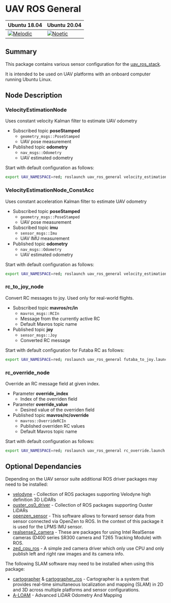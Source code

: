 # UAV ROS General

| Ubuntu 18.04  | Ubuntu 20.04|
|---------------------------------------------------------------------------------------------------------------------------------|--------------------------------------------------------------------------------------------------------------------------------|
 [![Melodic](https://github.com/lmark1/uav_ros_general/workflows/Melodic/badge.svg)](https://github.com/lmark1/uav_ros_general/actions) | [![Noetic](https://github.com/lmark1/uav_ros_general/workflows/Noetic/badge.svg)](https://github.com/lmark1/uav_ros_general/actions) |

## Summary

This package contains various sensor configuration for the [uav_ros_stack](https://github.com/lmark1/uav_ros_stack).  

It is intended to be used on UAV platforms with an onboard computer running Ubuntu Linux.

## Node Description

### **VelocityEstimationNode**
Uses constant velocity Kalman filter to estimate UAV odometry  
* Subscribed topic **poseStamped**
  * ```geometry_msgs::PoseStamped```
  * UAV pose measurement
* Published topic **odometry**
  * ```nav_msgs::Odometry```
  * UAV estimated odometry

Start with default configuration as follows:
```bash
export UAV_NAMESPACE=red; roslaunch uav_ros_general velocity_estimation.launch
```
### **VelocityEstimationNode_ConstAcc**
Uses constant acceleration Kalman filter to estimate UAV odometry  
* Subscribed topic **poseStamped**
  * ```geometry_msgs::PoseStamped```
  * UAV pose measurement
* Subscribed topic **imu**
  * ```sensor_msgs::Imu```
  * UAV IMU measurement
* Published topic **odometry**
  * ```nav_msgs::Odometry```
  * UAV estimated odometry

Start with default configuration as follows:
```bash
export UAV_NAMESPACE=red; roslaunch uav_ros_general velocity_estimation_acc.launch
```

### **rc_to_joy_node**
Convert RC messages to joy. Used only for real-world flights.
* Subscribed topic **mavros/rc/in**
  * ```mavros_msgs::RCIn```
  * Message from the currently active RC
  * Default Mavros topic name
* Published topic **joy**
  * ```sensor_msgs::Joy```
  * Converted RC message

Start with default configuration for Futaba RC as follows:
```bash
export UAV_NAMESPACE=red; roslaunch uav_ros_general futaba_to_joy.launch
```

### **rc_override_node**
Override an RC message field at given index.
* Parameter **override_index**
  * Index of the overriden field
* Parameter **override_value**
  * Desired value of the overriden field
* Published topic **mavros/rc/override**
  * ```mavros::OverrideRCIn```
  * Published overriden RC values
  * Default Mavros topic name

Start with default configuration as follows:
```bash
export UAV_NAMESPACE=red; roslaunch uav_ros_general rc_override.launch override_index:=6
```

## Optional Dependancies

Depending on the UAV sensor suite additional ROS driver packages may need to be installed:  

* [velodyne](https://github.com/ros-drivers/velodyne) - Collection of ROS packages supporting Velodyne high definition 3D LiDARs
* [ouster_os0_driver](https://github.com/larics/ouster_os0_driver/) - Collection of ROS packages supporting Ouster LiDARs
* [openzen_sensor](https://bitbucket.org/lpresearch/openzenros/src/master/) - This software allows to forward sensor data from sensor connected via OpenZen to ROS. In the context of this package it is used for the LPMS IMU sensor.
* [realsense2_camera](https://github.com/IntelRealSense/realsense-ros) - These are packages for using Intel RealSense cameras (D400 series SR300 camera and T265 Tracking Module) with ROS.
* [zed_cpu_ros](https://github.com/willdzeng/zed_cpu_ros) - A simple zed camera driver which only use CPU and only publish left and right raw images and its camera info.

The following SLAM software may need to be installed when using this package:

* [cartographer](https://github.com/larics/cartographer) & [cartographer_ros](https://github.com/larics/cartographer_ros) - Cartographer is a system that provides real-time simultaneous localization and mapping (SLAM) in 2D and 3D across multiple platforms and sensor configurations.
* [A-LOAM](https://github.com/larics/A-LOAM) - Advanced LiDAR Odometry And Mapping